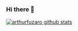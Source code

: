 ### Hi there 👋

[![arthurfuzaro github stats](https://github-readme-stats.vercel.app/api?username=arthurfuzaro "![arthurfuzaro github stats")](https://github.com/arthurfuzaro/github-readme-stats)
